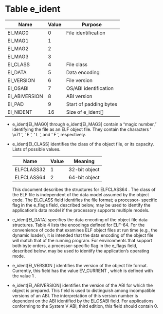 # Table e_ident

|  Name        | Value | Purpose                 |
|--------------|-------|-------------------------|
|EI_MAG0       |   0   | File identification     |
|EI_MAG1       |   1   |                         |
|EI_MAG2       |   2   |                         |
|EI_MAG3       |   3   |                         |
|EI_CLASS      |   4   | File class              |
|EI_DATA       |   5   | Data encoding           |
|EI_VERSION    |   6   | File version            |
|EI_OSABI      |   7   | OS/ABI identification   |
|EI_ABIVERSION |   8   | ABI version             |
|EI_PAD        |   9   | Start of padding bytes  |
|EI_NIDENT     |  16   | Size of e_ident[]       |

- e_ident[EI_MAG0] through e_ident[EI_MAG3] contain a “magic number,”
identifying the file as an ELF object file. They contain the characters ‘ \x7f ’,
‘ E ’, ‘ L ’, and ‘ F ’, respectively.
- e_ident[EI_CLASS] identifies the class of the object file, or its capacity.
Lists of possible values.

    |  Name        | Value | Meaning       |
    |--------------|-------|---------------|
    |ELFCLASS32    |   1   | 32-bit object |
    |ELFCLASS64    |   2   | 64-bit object |

    This document describes the structures for ELFCLASS64 .
    The class of the ELF file is independent of the data model assumed by the
    object code. The EI_CLASS field identifies the file format; a processor-
    specific flag in the e_flags field, described below, may be used to identify
    the application’s data model if the processory supports multiple models.
- e_ident[EI_DATA] specifies the data encoding of the object file data
structures. Table 4 lists the encodings defined for ELF-64.
For the convenience of code that examines ELF object files at run time
(e.g., the dynamic loader), it is intended that the data encoding of the
object file will match that of the running program. For environments that
support both byte orders, a processor-specific flag in the e_flags field,
described below, may be used to identify the application’s operating mode.
- e_ident[EI_VERSION ] identifies the version of the object file format.
Currently, this field has the value EV_CURRENT , which is defined with the
value 1 .
- e_ident[EI_ABIVERSION] identifies the version of the ABI for which the object
is prepared. This field is used to distinguish among incompatible versions
of an ABI. The interpretation of this version number is dependent on the
ABI identified by the EI_OSABI field.
For applications conforming to the System V ABI, third edition, this field
should contain 0.
